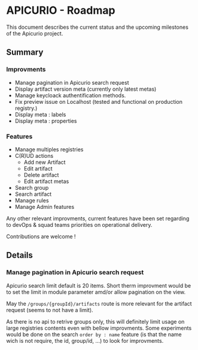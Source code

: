 # APICURIO - Roadmap

This document describes the current status and the upcoming milestones of the Apicurio project.

## Summary

### Improvments

* Manage pagination in Apicurio search request
* Display artifact version meta (currently only latest metas)
* Manage keycloack authentification methods.
* Fix preview issue on Localhost (tested and functional on production registry.)
* Display meta : labels
* Display meta : properties

### Features

* Manage multiples registries
* C(R)UD actions
  * Add new Artifact
  * Edit artifact
  * Delete artifact
  * Edit artifact metas
* Search group
* Search artifact
* Manage rules
* Manage Admin features

Any other relevant improvments, current features have been set regarding to devOps & squad teams priorities on operational delivery.

Contributions are welcome !

## Details

### Manage pagination in Apicurio search request

Apicurio search limit default is 20 items.
Short therm improvment would be to set the limit in module parameter amd/or allow pagination on the view.

May the `/groups/{groupId}/artifacts` route is more relevant for the artifact request (seems to not have a limit).

As there is no api to retrive groups only, this will definitely limit usage on large registries contents even with bellow improvments.
Some experiments would be done on the search `order by : name` feature (is that the name wich is not require, the id, group/id, ...) to look for improvments.
